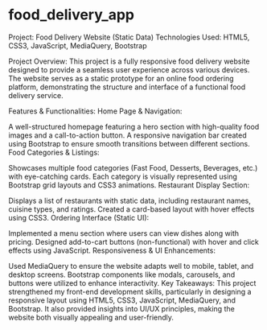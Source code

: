 # food_delivery_app
Project: Food Delivery Website (Static Data)
Technologies Used: HTML5, CSS3, JavaScript, MediaQuery, Bootstrap

Project Overview:
This project is a fully responsive food delivery website designed to provide a seamless user experience across various devices. The website serves as a static prototype for an online food ordering platform, demonstrating the structure and interface of a functional food delivery service.

Features & Functionalities:
Home Page & Navigation:

A well-structured homepage featuring a hero section with high-quality food images and a call-to-action button.
A responsive navigation bar created using Bootstrap to ensure smooth transitions between different sections.
Food Categories & Listings:

Showcases multiple food categories (Fast Food, Desserts, Beverages, etc.) with eye-catching cards.
Each category is visually represented using Bootstrap grid layouts and CSS3 animations.
Restaurant Display Section:

Displays a list of restaurants with static data, including restaurant names, cuisine types, and ratings.
Created a card-based layout with hover effects using CSS3.
Ordering Interface (Static UI):

Implemented a menu section where users can view dishes along with pricing.
Designed add-to-cart buttons (non-functional) with hover and click effects using JavaScript.
Responsiveness & UI Enhancements:

Used MediaQuery to ensure the website adapts well to mobile, tablet, and desktop screens.
Bootstrap components like modals, carousels, and buttons were utilized to enhance interactivity.
Key Takeaways:
This project strengthened my front-end development skills, particularly in designing a responsive layout using HTML5, CSS3, JavaScript, MediaQuery, and Bootstrap. It also provided insights into UI/UX principles, making the website both visually appealing and user-friendly.
